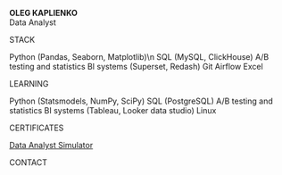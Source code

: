 **OLEG KAPLIENKO**  
Data Analyst

STACK

Python (Pandas, Seaborn, Matplotlib)\n
SQL (MySQL, ClickHouse)
A/B testing and statistics
BI systems (Superset, Redash)
Git
Airflow
Excel

LEARNING

Python (Statsmodels, NumPy, SciPy)
SQL (PostgreSQL)
A/B testing and statistics
BI systems (Tableau, Looker data studio)
Linux

CERTIFICATES

[Data Analyst Simulator](https://lab.karpov.courses/certificate/3f4910d2-f746-4339-9090-d13d2a7b0396/en/)

CONTACT



<!--
**okappa78/okappa78** is a ✨ _special_ ✨ repository because its `README.md` (this file) appears on your GitHub profile.

Here are some ideas to get you started:

- 🔭 I’m currently working on ...
- 🌱 I’m currently learning ...
- 👯 I’m looking to collaborate on ...
- 🤔 I’m looking for help with ...
- 💬 Ask me about ...
- 📫 How to reach me: ...
- 😄 Pronouns: ...
- ⚡ Fun fact: ...
-->
